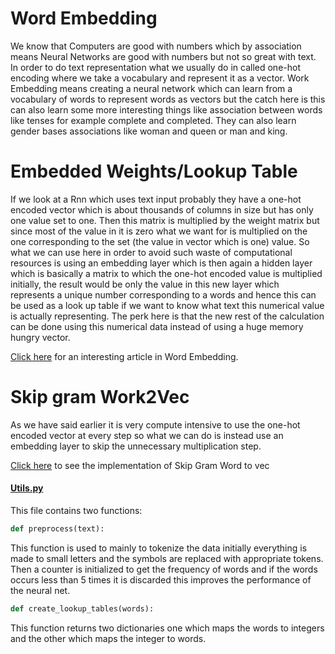 # Word Embedding
We know that Computers are good with numbers which by association means Neural Networks are good with numbers but not so great with text. In order to do text representation what we usually do in called one-hot encoding where we take a vocabulary and represent it as a vector. Work Embedding means creating a neural network which can learn from a vocabulary of words to represent words as vectors but the catch here is this can also learn some more interesting things like association between words like tenses for example complete and completed. They can also learn gender bases associations like woman and queen or man and king.


# Embedded Weights/Lookup Table
If we look at a Rnn which uses text input probably they have a one-hot encoded vector which is about thousands of columns in size but has only one value set to one. Then this matrix is multiplied by the weight matrix but since most of the value in it is zero what we want for is multiplied on the one corresponding to the set (the value in vector which is one) value. So what we can use here in order to avoid such waste of computational resources is using an embedding layer which is then again a hidden layer which is basically a matrix to which the one-hot encoded value is multiplied initially, the result would be only the value in this new layer which represents a unique number corresponding to a words and hence this can be used as a look up table if we want to know what text this numerical value is actually representing. The perk here is that the new rest of the calculation can be done using this numerical data instead of using a huge memory hungry vector.

[Click here](https://towardsdatascience.com/what-the-heck-is-word-embedding-b30f67f01c81) for an interesting article in Word Embedding.

# Skip gram Work2Vec
As we have said earlier it is very compute intensive to use the one-hot encoded vector at every step so what we can do is instead use an embedding layer to skip the unnecessary multiplication step.

[Click here](https://github.com/abhijitramesh/EmbeddingsandWord2Vec/blob/master/Skip_Grams.ipynb) to see the implementation of Skip Gram Word to vec

#### [Utils.py](https://github.com/abhijitramesh/EmbeddingsandWord2Vec/blob/master/utils.py)
This file contains two functions:
 ```python
def preprocess(text):
```
This function is used to mainly to tokenize the data initially everything is made to small letters and the symbols are replaced with appropriate tokens. Then a counter is initialized to get the frequency of words and if the words occurs less than 5 times it is discarded this improves the performance of the neural net.

```python
def create_lookup_tables(words):
```

This function returns two dictionaries one which maps the words to integers and the other which maps the integer to words.

